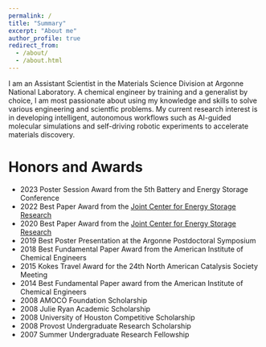 ```yaml
---
permalink: /
title: "Summary"
excerpt: "About me"
author_profile: true
redirect_from: 
  - /about/
  - /about.html
---
```


I am an Assistant Scientist in the Materials Science Division at Argonne National Laboratory. A chemical engineer by training and a generalist by choice, I am most passionate about using my knowledge and skills to solve various engineering and scientfic problems. My current research interest is in developing intelligent, autonomous workflows such as AI-guided molecular simulations and self-driving robotic experiments to accelerate materials discovery.

Honors and Awards
===
- 2023 Poster Session Award from the 5th Battery and Energy Storage Conference
- 2022 Best Paper Award from the <a href="https://www.jcesr.org">Joint Center for Energy Storage Research</a>
- 2020 Best Paper Award from the <a href="https://www.jcesr.org">Joint Center for Energy Storage Research</a>
- 2019 Best Poster Presentation at the Argonne Postdoctoral Symposium
- 2018 Best Fundamental Paper Award from the American Institute of Chemical Engineers 
- 2015 Kokes Travel Award for the 24th North American Catalysis Society Meeting
- 2014 Best Fundamental Paper award from the American Institute of Chemical Engineers 
- 2008 AMOCO Foundation Scholarship
- 2008 Julie Ryan Academic Scholarship
- 2008 University of Houston Competitive Scholarship
- 2008 Provost Undergraduate Research Scholarship 
- 2007 Summer Undergraduate Research Fellowship 